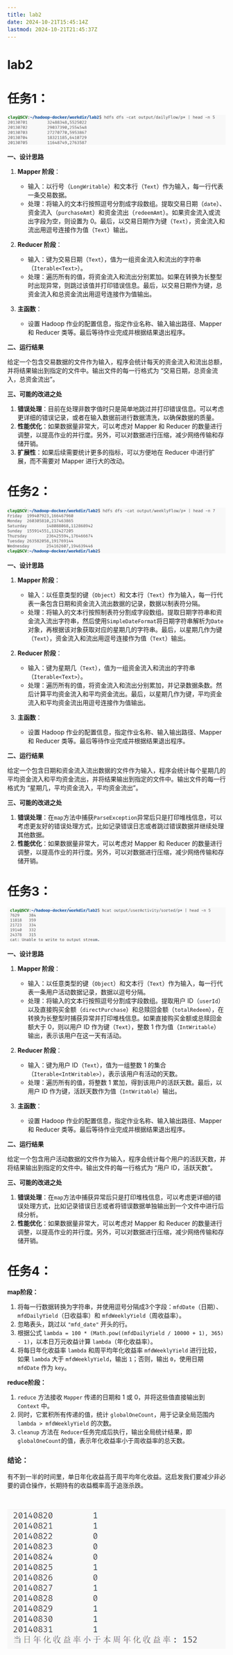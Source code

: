 ```yaml
---
title: lab2
date: 2024-10-21T15:45:14Z
lastmod: 2024-10-21T21:45:37Z
---
```


# lab2

# 任务1：

​![image](assets/image-20241021213629-45u15om.png)​

**一、设计思路**

1. **Mapper 阶段**：

    * 输入：以行号（`LongWritable`​）和文本行（`Text`​）作为输入，每一行代表一条交易数据。
    * 处理：将输入的文本行按照逗号分割成字段数组。提取交易日期（`date`​）、资金流入（`purchaseAmt`​）和资金流出（`redeemAmt`​）。如果资金流入或流出字段为空，则设置为 0。最后，以交易日期作为键（`Text`​），资金流入和流出用逗号连接作为值（`Text`​）输出。
2. **Reducer 阶段**：

    * 输入：键为交易日期（`Text`​），值为一组资金流入和流出的字符串（`Iterable<Text>`​）。
    * 处理：遍历所有的值，将资金流入和流出分别累加。如果在转换为长整型时出现异常，则跳过该值并打印错误信息。最后，以交易日期作为键，总资金流入和总资金流出用逗号连接作为值输出。
3. **主函数**：

    * 设置 Hadoop 作业的配置信息，指定作业名称、输入输出路径、Mapper 和 Reducer 类等。最后等待作业完成并根据结果退出程序。

**二、运行结果**

给定一个包含交易数据的文件作为输入，程序会统计每天的资金流入和流出总额，并将结果输出到指定的文件中。输出文件的每一行格式为 “交易日期，总资金流入，总资金流出”。

**三、可能的改进之处**

1. **错误处理**：目前在处理非数字值时只是简单地跳过并打印错误信息。可以考虑更详细的错误记录，或者在输入数据前进行数据清洗，以确保数据的质量。
2. **性能优化**：如果数据量非常大，可以考虑对 Mapper 和 Reducer 的数量进行调整，以提高作业的并行度。另外，可以对数据进行压缩，减少网络传输和存储开销。
3. **扩展性**：如果后续需要统计更多的指标，可以方便地在 Reducer 中进行扩展，而不需要对 Mapper 进行大的改动。

# 任务2：

​![image](assets/image-20241021214203-2dgtezj.png)​

**一、设计思路**

1. **Mapper 阶段**：

    * 输入：以任意类型的键（`Object`​）和文本行（`Text`​）作为输入，每一行代表一条包含日期和资金流入流出数据的记录，数据以制表符分隔。
    * 处理：将输入的文本行按照制表符分割成字段数组。提取日期字符串和资金流入流出字符串，然后使用`SimpleDateFormat`​将日期字符串解析为`Date`​对象，再根据该对象获取对应的星期几的字符串。最后，以星期几作为键（`Text`​），资金流入和流出用逗号连接作为值（`Text`​）输出。
2. **Reducer 阶段**：

    * 输入：键为星期几（`Text`​），值为一组资金流入和流出的字符串（`Iterable<Text>`​）。
    * 处理：遍历所有的值，将资金流入和流出分别累加，并记录数据条数。然后计算平均资金流入和平均资金流出。最后，以星期几作为键，平均资金流入和平均资金流出用逗号连接作为值输出。
3. **主函数**：

    * 设置 Hadoop 作业的配置信息，指定作业名称、输入输出路径、Mapper 和 Reducer 类等。最后等待作业完成并根据结果退出程序。

**二、运行结果**

给定一个包含日期和资金流入流出数据的文件作为输入，程序会统计每个星期几的平均资金流入和平均资金流出，并将结果输出到指定的文件中。输出文件的每一行格式为 “星期几，平均资金流入，平均资金流出”。

**三、可能的改进之处**

1. **错误处理**：在`map`​方法中捕获`ParseException`​异常后只是打印堆栈信息，可以考虑更友好的错误处理方式，比如记录错误日志或者跳过错误数据并继续处理其他数据。
2. **性能优化**：如果数据量非常大，可以考虑对 Mapper 和 Reducer 的数量进行调整，以提高作业的并行度。另外，可以对数据进行压缩，减少网络传输和存储开销。

# 任务3：

​![image](assets/image-20241021214341-uw7gwx8.png)​

**一、设计思路**

1. **Mapper 阶段**：

    * 输入：以任意类型的键（`Object`​）和文本行（`Text`​）作为输入，每一行代表一条用户活动数据记录，数据以逗号分隔。
    * 处理：将输入的文本行按照逗号分割成字段数组。提取用户 ID（`userId`​）以及直接购买金额（`directPurchase`​）和总赎回金额（`totalRedeem`​），在转换为长整型时捕获异常并打印堆栈信息。如果直接购买金额或总赎回金额大于 0，则以用户 ID 作为键（`Text`​），整数 1 作为值（`IntWritable`​）输出，表示该用户在这一天有活动。
2. **Reducer 阶段**：

    * 输入：键为用户 ID（`Text`​），值为一组整数 1 的集合（`Iterable<IntWritable>`​），表示该用户有活动的天数。
    * 处理：遍历所有的值，将整数 1 累加，得到该用户的活跃天数。最后，以用户 ID 作为键，活跃天数作为值（`IntWritable`​）输出。
3. **主函数**：

    * 设置 Hadoop 作业的配置信息，指定作业名称、输入输出路径、Mapper 和 Reducer 类等。最后等待作业完成并根据结果退出程序。

**二、运行结果**

给定一个包含用户活动数据的文件作为输入，程序会统计每个用户的活跃天数，并将结果输出到指定的文件中。输出文件的每一行格式为 “用户 ID，活跃天数”。

**三、可能的改进之处**

1. **错误处理**：在`map`​方法中捕获异常后只是打印堆栈信息，可以考虑更详细的错误处理方式，比如记录错误日志或者将错误数据单独输出到一个文件中进行后续分析。
2. **性能优化**：如果数据量非常大，可以考虑对 Mapper 和 Reducer 的数量进行调整，以提高作业的并行度。另外，可以对数据进行压缩，减少网络传输和存储开销。

# 任务4：

**map阶段：**

1. 将每一行数据转换为字符串，并使用逗号分隔成3个字段：`mfdDate`​（日期）、`mfdDailyYield`​（日收益率）和 `mfdWeeklyYield`​（周收益率）。
2. 忽略表头，跳过以 `"mfd_date"`​ 开头的行。
3. 根据公式 `lambda = 100 * (Math.pow((mfdDailyYield / 10000 + 1), 365) - 1)`​ ，以本日万元收益计算 `lambda`​（年化收益率）。
4. 将每日年化收益率 `lambda`​ 和周平均年化收益率 `mfdWeeklyYield`​ 进行比较，如果 `lambda`​ 大于 `mfdWeeklyYield`​，输出 `1`​；否则，输出 `0`​，使用日期 `mfdDate`​ 作为 `key`​。

**reduce阶段：**

1. ​`reduce`​ 方法接收 `Mapper`​ 传递的日期和 1 或 0，并将这些值直接输出到 `Context`​ 中。
2. 同时，它累积所有传递的值，统计 `globalOneCount`​，用于记录全局范围内 `lambda > mfdWeeklyYield`​ 的次数。
3. ​`cleanup`​ 方法在 `Reducer`​ 任务完成后执行，输出全局统计结果，即 `globalOneCount`​ 的值，表示年化收益率小于周收益率的总天数。

### 结论：

有不到一半的时间里，单日年化收益高于周平均年化收益。这启发我们要减少非必要的调仓操作，长期持有的收益概率高于追涨杀跌。

‍

​![image](assets/image-20241021212233-6z077xs.png)​

‍
